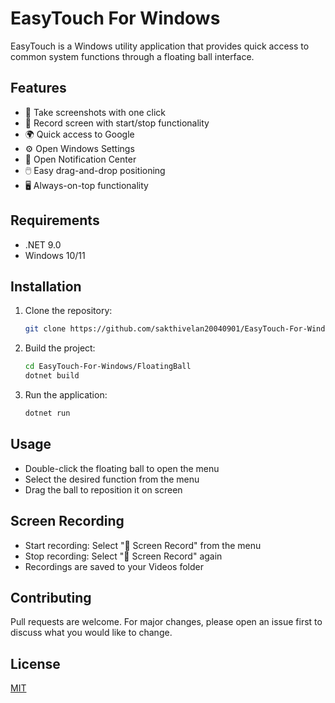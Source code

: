 # EasyTouch For Windows

EasyTouch is a Windows utility application that provides quick access to common system functions through a floating ball interface.

## Features
- 📸 Take screenshots with one click
- 🎥 Record screen with start/stop functionality
- 🌍 Quick access to Google
- ⚙ Open Windows Settings
- 🔔 Open Notification Center
- 🖱️ Easy drag-and-drop positioning
- 🖥️ Always-on-top functionality

## Requirements
- .NET 9.0
- Windows 10/11

## Installation
1. Clone the repository:
   ```bash
   git clone https://github.com/sakthivelan20040901/EasyTouch-For-Windows.git
   ```
2. Build the project:
   ```bash
   cd EasyTouch-For-Windows/FloatingBall
   dotnet build
   ```
3. Run the application:
   ```bash
   dotnet run
   ```

## Usage
- Double-click the floating ball to open the menu
- Select the desired function from the menu
- Drag the ball to reposition it on screen

## Screen Recording
- Start recording: Select "🎥 Screen Record" from the menu
- Stop recording: Select "🎥 Screen Record" again
- Recordings are saved to your Videos folder

## Contributing
Pull requests are welcome. For major changes, please open an issue first to discuss what you would like to change.

## License
[MIT](https://choosealicense.com/licenses/mit/)

